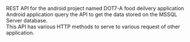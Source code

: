 REST API for the android project named DOT7-A food deilvery application<br>
Android application query the API to get the data stored on the MSSQL Server database.<br>
This API has various HTTP methods to serve to various request of other application.
